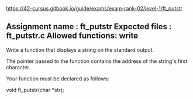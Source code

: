 https://42-cursus.gitbook.io/guide/exams/exam-rank-02/level-1/ft_putstr

Assignment name  : ft_putstr
Expected files   : ft_putstr.c
Allowed functions: write
--------------------------------------------------------------------------------

Write a function that displays a string on the standard output.

The pointer passed to the function contains the address of the string's first
character.

Your function must be declared as follows:

void	ft_putstr(char *str);